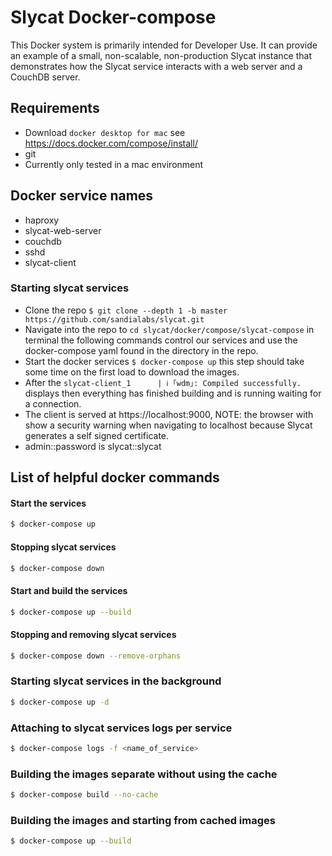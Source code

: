 # Slycat Docker-compose 
This Docker system is primarily intended for Developer Use.  It can provide an example of a small, non-scalable, non-production Slycat instance that demonstrates how the Slycat service interacts with a web server and a CouchDB server.

## Requirements
  - Download `docker desktop for mac` see https://docs.docker.com/compose/install/
  - git
  - Currently only tested in a mac environment
## Docker service names

- haproxy
- slycat-web-server
- couchdb
- sshd
- slycat-client

### Starting slycat services

- Clone the repo `$ git clone --depth 1 -b master https://github.com/sandialabs/slycat.git`
- Navigate into the repo to `cd slycat/docker/compose/slycat-compose` in terminal the following commands control our services and use the docker-compose yaml found in the directory in the repo.
- Start the docker services `$ docker-compose up` this step should take some time on the first load to download the images.
- After the `slycat-client_1      | ℹ ｢wdm｣: Compiled successfully.` displays then everything has finished building and is running waiting for a connection.
- The client is served at https://localhost:9000, NOTE: the browser with show a security warning when navigating to localhost because Slycat generates a self signed certificate.
- admin::password is slycat::slycat
## List of helpful docker commands

#### Start the services

```bash
$ docker-compose up
```

#### Stopping slycat services
```bash
$ docker-compose down
```

#### Start and build the services

```bash
$ docker-compose up --build
```

#### Stopping and removing slycat services
```bash
$ docker-compose down --remove-orphans 
```


### Starting slycat services in the background
```bash
$ docker-compose up -d
```


### Attaching to slycat services logs per service
```bash
$ docker-compose logs -f <name_of_service>
```

### Building the images separate without using the cache
```bash
$ docker-compose build --no-cache
```

### Building the images and starting from cached images
```bash
$ docker-compose up --build
```
